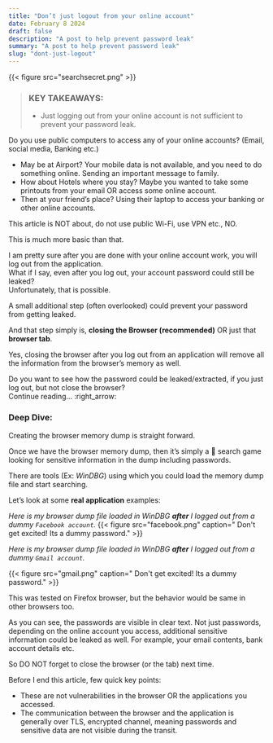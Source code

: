 ```yaml
---
title: "Don’t just logout from your online account"
date: February 8 2024
draft: false
description: "A post to help prevent password leak"
summary: "A post to help prevent password leak"
slug: "dont-just-logout"
---
```

{{< figure src="searchsecret.png" >}}

> ### KEY TAKEAWAYS:
> - Just logging out from your online account is not sufficient to prevent your password leak.

Do you use public computers to access any of your online accounts? (Email, social media, Banking etc.)

 - May be at Airport? Your mobile data is not available, and you need to do something online. Sending an important message to family. <br>
 - How about Hotels where you stay? Maybe you wanted to take some printouts from your email OR access some online account.
 - Then at your friend’s place? Using their laptop to access your banking or other online accounts.
 
This article is NOT about, do not use public Wi-Fi, use VPN etc., NO. <br>

This is much more basic than that.

I am pretty sure after you are done with your online account work, you will log out from the application. <br>
What if I say, even after you log out, your account password could still be leaked? <br>
Unfortunately, that is possible. 

A small additional step (often overlooked) could prevent your password from getting leaked. 

And that step simply is, **closing the Browser (recommended)** OR just that **browser tab**.

Yes, closing the browser after you log out from an application will remove all the information from the browser’s memory as well.

Do you want to see how the password could be leaked/extracted, if you just log out, but not close the browser? <br> 
Continue reading… :right_arrow:

### Deep Dive:
Creating the browser memory dump is straight forward.

Once we have the browser memory dump, then it’s simply a :mag_right: search game looking for sensitive information in the dump including passwords. <br>

There are tools (Ex: *WinDBG*) using which you could load the memory dump file and start searching.

Let’s look at some **real application** examples: 

*Here is my browser dump file loaded in WinDBG **after** I logged out from a dummy `Facebook account`.*
{{< figure src="facebook.png" caption=" Don't get excited! Its a dummy password." >}}

*Here is my browser dump file loaded in WinDBG **after** I logged out from a dummy `Gmail account`.*

{{< figure src="gmail.png" caption=" Don't get excited! Its a dummy password." >}}


This was tested on Firefox browser, but the behavior would be same in other browsers too.

As you can see, the passwords are visible in clear text. Not just passwords, depending on the online account you access, additional sensitive information could be leaked as well. For example, your email contents, bank account details etc.

So DO NOT forget to close the browser (or the tab) next time.

Before I end this article, few quick key points: 
-	These are not vulnerabilities in the browser OR the applications you accessed.
-	The communication between the browser and the application is generally over TLS, encrypted channel, meaning passwords and sensitive data are not visible during the transit.




